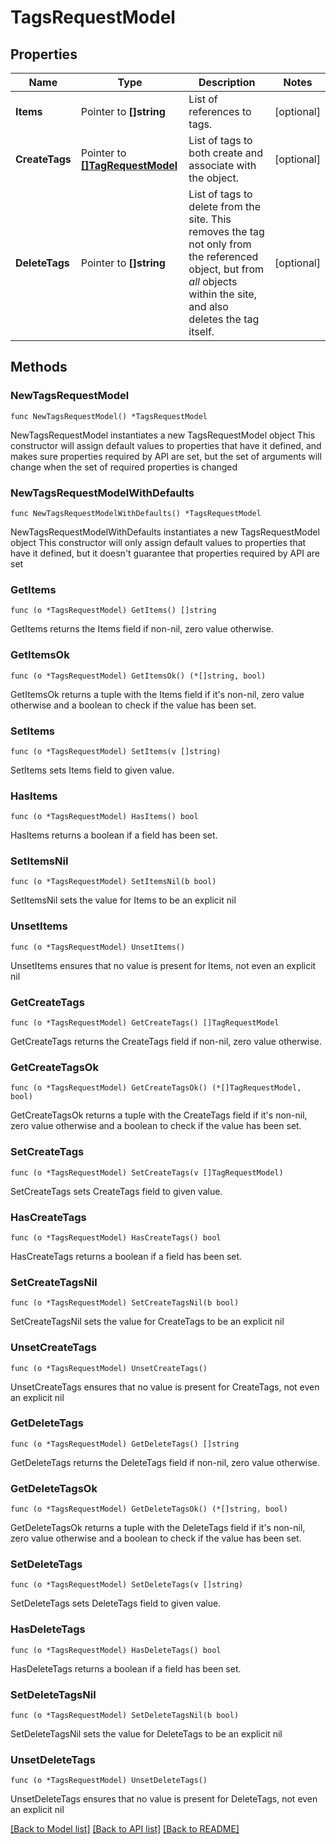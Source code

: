 # TagsRequestModel

## Properties

Name | Type | Description | Notes
------------ | ------------- | ------------- | -------------
**Items** | Pointer to **[]string** | List of references to tags. | [optional] 
**CreateTags** | Pointer to [**[]TagRequestModel**](TagRequestModel.md) | List of tags to both create and associate with the object. | [optional] 
**DeleteTags** | Pointer to **[]string** | List of tags to delete from the site.  This removes the tag not only from the referenced object, but from *all* objects within the site, and also deletes the tag itself. | [optional] 

## Methods

### NewTagsRequestModel

`func NewTagsRequestModel() *TagsRequestModel`

NewTagsRequestModel instantiates a new TagsRequestModel object
This constructor will assign default values to properties that have it defined,
and makes sure properties required by API are set, but the set of arguments
will change when the set of required properties is changed

### NewTagsRequestModelWithDefaults

`func NewTagsRequestModelWithDefaults() *TagsRequestModel`

NewTagsRequestModelWithDefaults instantiates a new TagsRequestModel object
This constructor will only assign default values to properties that have it defined,
but it doesn't guarantee that properties required by API are set

### GetItems

`func (o *TagsRequestModel) GetItems() []string`

GetItems returns the Items field if non-nil, zero value otherwise.

### GetItemsOk

`func (o *TagsRequestModel) GetItemsOk() (*[]string, bool)`

GetItemsOk returns a tuple with the Items field if it's non-nil, zero value otherwise
and a boolean to check if the value has been set.

### SetItems

`func (o *TagsRequestModel) SetItems(v []string)`

SetItems sets Items field to given value.

### HasItems

`func (o *TagsRequestModel) HasItems() bool`

HasItems returns a boolean if a field has been set.

### SetItemsNil

`func (o *TagsRequestModel) SetItemsNil(b bool)`

 SetItemsNil sets the value for Items to be an explicit nil

### UnsetItems
`func (o *TagsRequestModel) UnsetItems()`

UnsetItems ensures that no value is present for Items, not even an explicit nil
### GetCreateTags

`func (o *TagsRequestModel) GetCreateTags() []TagRequestModel`

GetCreateTags returns the CreateTags field if non-nil, zero value otherwise.

### GetCreateTagsOk

`func (o *TagsRequestModel) GetCreateTagsOk() (*[]TagRequestModel, bool)`

GetCreateTagsOk returns a tuple with the CreateTags field if it's non-nil, zero value otherwise
and a boolean to check if the value has been set.

### SetCreateTags

`func (o *TagsRequestModel) SetCreateTags(v []TagRequestModel)`

SetCreateTags sets CreateTags field to given value.

### HasCreateTags

`func (o *TagsRequestModel) HasCreateTags() bool`

HasCreateTags returns a boolean if a field has been set.

### SetCreateTagsNil

`func (o *TagsRequestModel) SetCreateTagsNil(b bool)`

 SetCreateTagsNil sets the value for CreateTags to be an explicit nil

### UnsetCreateTags
`func (o *TagsRequestModel) UnsetCreateTags()`

UnsetCreateTags ensures that no value is present for CreateTags, not even an explicit nil
### GetDeleteTags

`func (o *TagsRequestModel) GetDeleteTags() []string`

GetDeleteTags returns the DeleteTags field if non-nil, zero value otherwise.

### GetDeleteTagsOk

`func (o *TagsRequestModel) GetDeleteTagsOk() (*[]string, bool)`

GetDeleteTagsOk returns a tuple with the DeleteTags field if it's non-nil, zero value otherwise
and a boolean to check if the value has been set.

### SetDeleteTags

`func (o *TagsRequestModel) SetDeleteTags(v []string)`

SetDeleteTags sets DeleteTags field to given value.

### HasDeleteTags

`func (o *TagsRequestModel) HasDeleteTags() bool`

HasDeleteTags returns a boolean if a field has been set.

### SetDeleteTagsNil

`func (o *TagsRequestModel) SetDeleteTagsNil(b bool)`

 SetDeleteTagsNil sets the value for DeleteTags to be an explicit nil

### UnsetDeleteTags
`func (o *TagsRequestModel) UnsetDeleteTags()`

UnsetDeleteTags ensures that no value is present for DeleteTags, not even an explicit nil

[[Back to Model list]](../README.md#documentation-for-models) [[Back to API list]](../README.md#documentation-for-api-endpoints) [[Back to README]](../README.md)


